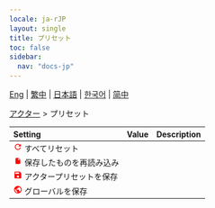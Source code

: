 ```yaml
---
locale: ja-rJP
layout: single
title: プリセット
toc: false
sidebar:
  nav: "docs-jp"
---
```

[Eng](/dancexr/menu/2025.4/actor/actor_presets) | [繁中](/tw/dancexr/menu/2025.4/actor/actor_presets) | [日本語](/jp/dancexr/menu/2025.4/actor/actor_presets) | [한국어](/kr/dancexr/menu/2025.4/actor/actor_presets) | [简中](/zh/dancexr/menu/2025.4/actor/actor_presets)

[アクター](../menu#アクター) > プリセット



| Setting | Value | Description |
| :--- | --- | :--- |
| <img src="/images/icon/ic_refresh.png" alt="refresh icon"/> すべてリセット|| 
| <img src="/images/icon/ic_file.png" alt="file icon"/> 保存したものを再読み込み|| 
| <img src="/images/icon/ic_save.png" alt="save icon"/> アクタープリセットを保存|| 
| <img src="/images/icon/ic_globe.png" alt="globe icon"/> グローバルを保存|| 
